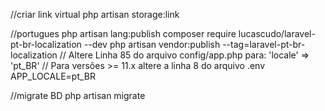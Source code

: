 //criar link virtual
php artisan storage:link

//portugues
php artisan lang:publish
composer require lucascudo/laravel-pt-br-localization --dev
php artisan vendor:publish --tag=laravel-pt-br-localization
// Altere Linha 85 do arquivo config/app.php para:
'locale' => 'pt_BR'
// Para versões >= 11.x altere a linha 8 do arquivo .env
APP_LOCALE=pt_BR

//migrate BD
php artisan migrate
